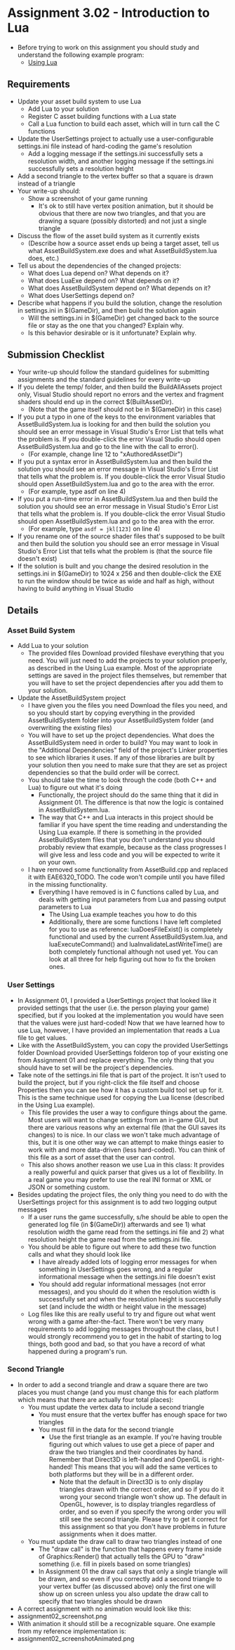 ---
---

# Assignment 3.02 - Introduction to Lua

- Before trying to work on this assignment you should study and understand the following example program:
  - [Using Lua](./UsingLua.md)

## Requirements

- Update your asset build system to use Lua
  - Add Lua to your solution
  - Register C asset building functions with a Lua state
  - Call a Lua function to build each asset, which will in turn call the C functions
- Update the UserSettings project to actually use a user-configurable settings.ini file instead of hard-coding the game's resolution
  - Add a logging message if the settings.ini successfully sets a resolution width, and another logging message if the settings.ini successfully sets a resolution height
- Add a second triangle to the vertex buffer so that a square is drawn instead of a triangle
- Your write-up should:
  - Show a screenshot of your game running
    - It's ok to still have vertex position animation, but it should be obvious that there are now two triangles, and that you are drawing a square (possibly distorted) and not just a single triangle
- Discuss the flow of the asset build system as it currently exists
  - (Describe how a source asset ends up being a target asset, tell us what AssetBuildSystem.exe does and what AssetBuildSystem.lua does, etc.)
- Tell us about the dependencies of the changed projects:
  - What does Lua depend on? What depends on it?
  - What does LuaExe depend on? What depends on it?
  - What does AssetBuildSystem depend on? What depends on it?
  - What does UserSettings depend on?
- Describe what happens if you build the solution, change the resolution in settings.ini in $(GameDir), and then build the solution again
  - Will the settings.ini in $(GameDir) get changed back to the source file or stay as the one that you changed? Explain why.
  - Is this behavior desirable or is it unfortunate? Explain why.

## Submission Checklist

- Your write-up should follow the standard guidelines for submitting assignments and the standard guidelines for every write-up
- If you delete the temp/ folder, and then build the BuildAllAssets project only, Visual Studio should report no errors and the vertex and fragment shaders should end up in the correct $(BuiltAssetDir).
  - (Note that the game itself should not be in $(GameDir) in this case)
- If you put a typo in one of the keys to the environment variables that AssetBuildSystem.lua is looking for and then build the solution you should see an error message in Visual Studio's Error List that tells what the problem is. If you double-click the error Visual Studio should open AssetBuildSystem.lua and go to the line with the call to error().
  - (For example, change line 12 to "xAuthoredAssetDir")
- If you put a syntax error in AssetBuildSystem.lua and then build the solution you should see an error message in Visual Studio's Error List that tells what the problem is. If you double-click the error Visual Studio should open AssetBuildSystem.lua and go to the area with the error.
  - (For example, type asdf on line 4)
- If you put a run-time error in AssetBuildSystem.lua and then build the solution you should see an error message in Visual Studio's Error List that tells what the problem is. If you double-click the error Visual Studio should open AssetBuildSystem.lua and go to the area with the error.
  - (For example, type ```asdf = jkl[123]``` on line 4)
- If you rename one of the source shader files that's supposed to be built and then build the solution you should see an error message in Visual Studio's Error List that tells what the problem is (that the source file doesn't exist)
- If the solution is built and you change the desired resolution in the settings.ini in $(GameDir) to 1024 x 256 and then double-click the EXE to run the window should be twice as wide and half as high, without having to build anything in Visual Studio

## Details

### Asset Build System

- Add Lua to your solution
  - The provided files Download provided fileshave everything that you need. You will just need to add the projects to your solution properly, as described in the Using Lua example. Most of the appropriate settings are saved in the project files themselves, but remember that you will have to set the project dependencies after you add them to your solution.
- Update the AssetBuildSystem project
  - I have given you the files you need Download the files you need, and so you should start by copying everything in the provided AssetBuildSystem folder into your AssetBuildSystem folder (and overwriting the existing files)
  - You will have to set up the project dependencies. What does the AssetBuildSystem need in order to build? You may want to look in the "Additional Dependencies" field of the project's Linker properties to see which libraries it uses. If any of those libraries are built by your solution then you need to make sure that they are set as project dependencies so that the build order will be correct.
  - You should take the time to look through the code (both C++ and Lua) to figure out what it's doing
    - Functionally, the project should do the same thing that it did in Assignment 01. The difference is that now the logic is contained in AssetBuildSystem.lua.
    - The way that C++ and Lua interacts in this project should be familiar if you have spent the time reading and understanding the Using Lua example. If there is something in the provided AssetBuildSystem files that you don't understand you should probably review that example, because as the class progresses I will give less and less code and you will be expected to write it on your own.
  - I have removed some functionality from AssetBuild.cpp and replaced it with EAE6320_TODO. The code won't compile until you have filled in the missing functionality.
    - Everything I have removed is in C functions called by Lua, and deals with getting input parameters from Lua and passing output parameters to Lua
      - The Using Lua example teaches you how to do this
      - Additionally, there are some functions I have left completed for you to use as reference: luaDoesFileExist() is completely functional and used by the current AssetBuildSystem.lua, and luaExecuteCommand() and luaInvalidateLastWriteTime() are both completely functional although not used yet. You can look at all three for help figuring out how to fix the broken ones.

### User Settings

- In Assignment 01, I provided a UserSettings project that looked like it provided settings that the user (i.e. the person playing your game) specified, but if you looked at the implementation you would have seen that the values were just hard-coded! Now that we have learned how to use Lua, however, I have provided an implementation that reads a Lua file to get values.
- Like with the AssetBuildSystem, you can copy the provided UserSettings folder Download provided UserSettings folderon top of your existing one from Assignment 01 and replace everything. The only thing that you should have to set will be the project's dependencies.
- Take note of the settings.ini file that is part of the project. It isn't used to build the project, but if you right-click the file itself and choose Properties then you can see how it has a custom build tool set up for it. This is the same technique used for copying the Lua license (described in the Using Lua example).
  - This file provides the user a way to configure things about the game. Most users will want to change settings from an in-game GUI, but there are various reasons why an external file (that the GUI saves its changes) to is nice. In our class we won't take much advantage of this, but it is one other way we can attempt to make things easier to work with and more data-driven (less hard-coded). You can think of this file as a sort of asset that the user can control.
  - This also shows another reason we use Lua in this class: It provides a really powerful and quick parser that gives us a lot of flexibility. In a real game you may prefer to use the real INI format or XML or JSON or something custom.
- Besides updating the project files, the only thing you need to do with the UserSettings project for this assignment is to add two logging output messages
  - If a user runs the game successfully, s/he should be able to open the generated log file (in $(GameDir)) afterwards and see 1) what resolution width the game read from the settings.ini file and 2) what resolution height the game read from the settings.ini file.
  - You should be able to figure out where to add these two function calls and what they should look like
    - I have already added lots of logging error messages for when something in UserSettings goes wrong, and a regular informational message when the settings.ini file doesn't exist
    - You should add regular informational messages (not error messages), and you should do it when the resolution width is successfully set and when the resolution height is successfully set (and include the width or height value in the message)
  - Log files like this are really useful to try and figure out what went wrong with a game after-the-fact. There won't be very many requirements to add logging messages throughout the class, but I would strongly recommend you to get in the habit of starting to log things, both good and bad, so that you have a record of what happened during a program's run.

### Second Triangle

- In order to add a second triangle and draw a square there are two places you must change (and you must change this for each platform which means that there are actually four total places):
  - You must update the vertex data to include a second triangle
    - You must ensure that the vertex buffer has enough space for two triangles
    - You must fill in the data for the second triangle
      - Use the first triangle as an example. If you're having trouble figuring out which values to use get a piece of paper and draw the two triangles and their coordinates by hand. Remember that Direct3D is left-handed and OpenGL is right-handed! This means that you will add the same vertices to both platforms but they will be in a different order.
        - Note that the default in Direct3D is to only display triangles drawn with the correct order, and so if you do it wrong your second triangle won't show up. The default in OpenGL, however, is to display triangles regardless of order, and so even if you specify the wrong order you will still see the second triangle. Please try to get it correct for this assignment so that you don't have problems in future assignments when it does matter.
  - You must update the draw call to draw two triangles instead of one
    - The "draw call" is the function that happens every frame inside of Graphics:Render() that actually tells the GPU to "draw" something (i.e. fill in pixels based on some triangles)
    - In Assignment 01 the draw call says that only a single triangle will be drawn, and so even if you correctly add a second triangle to your vertex buffer (as discussed above) only the first one will show up on screen unless you also update the draw call to specify that two triangles should be drawn
- A correct assignment with no animation would look like this:
- assignment02_screenshot.png
- With animation it should still be a recognizable square. One example from my reference implementation is:
- assignment02_screenshotAnimated.png